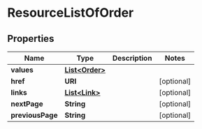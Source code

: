 

# ResourceListOfOrder


## Properties

| Name | Type | Description | Notes |
|------------ | ------------- | ------------- | -------------|
|**values** | [**List&lt;Order&gt;**](Order.md) |  |  |
|**href** | **URI** |  |  [optional] |
|**links** | [**List&lt;Link&gt;**](Link.md) |  |  [optional] |
|**nextPage** | **String** |  |  [optional] |
|**previousPage** | **String** |  |  [optional] |



